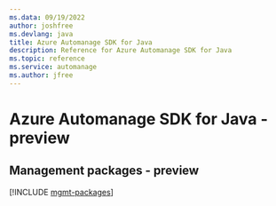 ```yaml
---
ms.data: 09/19/2022
author: joshfree
ms.devlang: java
title: Azure Automanage SDK for Java
description: Reference for Azure Automanage SDK for Java
ms.topic: reference
ms.service: automanage
ms.author: jfree
---
```

# Azure Automanage SDK for Java - preview

## Management packages - preview
[!INCLUDE [mgmt-packages](automanage-mgmt-index.md)]